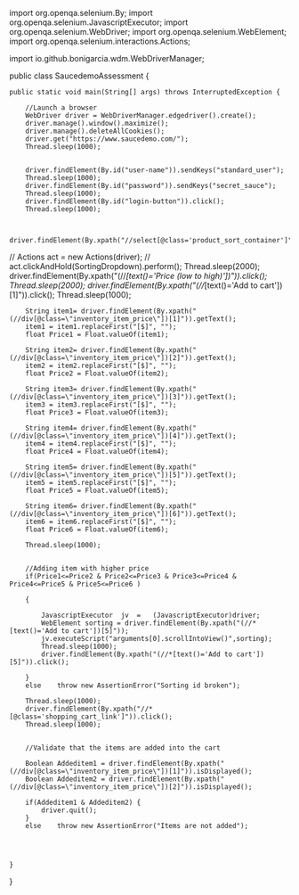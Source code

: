 import org.openqa.selenium.By;
import org.openqa.selenium.JavascriptExecutor;
import org.openqa.selenium.WebDriver;
import org.openqa.selenium.WebElement;
import org.openqa.selenium.interactions.Actions;

import io.github.bonigarcia.wdm.WebDriverManager;

public class SaucedemoAssessment {

	public static void main(String[] args) throws InterruptedException {

		//Launch a browser
		WebDriver driver = WebDriverManager.edgedriver().create();
		driver.manage().window().maximize();
		driver.manage().deleteAllCookies();
		driver.get("https://www.saucedemo.com/");
		Thread.sleep(1000);
		

		driver.findElement(By.id("user-name")).sendKeys("standard_user");
		Thread.sleep(1000);
		driver.findElement(By.id("password")).sendKeys("secret_sauce");
		Thread.sleep(1000);
		driver.findElement(By.id("login-button")).click();
		Thread.sleep(1000);
		
		
		driver.findElement(By.xpath("//select[@class='product_sort_container']")).click();	
//		Actions act = new Actions(driver);
//		act.clickAndHold(SortingDropdown).perform();
		Thread.sleep(2000);
		driver.findElement(By.xpath("(//*[text()='Price (low to high)'])")).click();
		Thread.sleep(2000);
		driver.findElement(By.xpath("(//*[text()='Add to cart'])[1]")).click();
		Thread.sleep(1000);
		
		String item1= driver.findElement(By.xpath("(//div[@class=\"inventory_item_price\"])[1]")).getText();
		item1 = item1.replaceFirst("[$]", "");
		float Price1 = Float.valueOf(item1);
		
		String item2= driver.findElement(By.xpath("(//div[@class=\"inventory_item_price\"])[2]")).getText();
		item2 = item2.replaceFirst("[$]", "");
		float Price2 = Float.valueOf(item2);
		
		String item3= driver.findElement(By.xpath("(//div[@class=\"inventory_item_price\"])[3]")).getText();
		item3 = item3.replaceFirst("[$]", "");
		float Price3 = Float.valueOf(item3);
		
		String item4= driver.findElement(By.xpath("(//div[@class=\"inventory_item_price\"])[4]")).getText();
		item4 = item4.replaceFirst("[$]", "");
		float Price4 = Float.valueOf(item4);
		
		String item5= driver.findElement(By.xpath("(//div[@class=\"inventory_item_price\"])[5]")).getText();
		item5 = item5.replaceFirst("[$]", "");
		float Price5 = Float.valueOf(item5);
		
		String item6= driver.findElement(By.xpath("(//div[@class=\"inventory_item_price\"])[6]")).getText();
		item6 = item6.replaceFirst("[$]", "");
		float Price6 = Float.valueOf(item6);
		
		Thread.sleep(1000);
		
		
		//Adding item with higher price
		if(Price1<=Price2 & Price2<=Price3 & Price3<=Price4 & Price4<=Price5 & Price5<=Price6 )
			
		{	
			
			JavascriptExecutor	jv	=	(JavascriptExecutor)driver;
			WebElement sorting = driver.findElement(By.xpath("(//*[text()='Add to cart'])[5]"));
			jv.executeScript("arguments[0].scrollIntoView()",sorting);
			Thread.sleep(1000);
			driver.findElement(By.xpath("(//*[text()='Add to cart'])[5]")).click();	
				
		}
		else	throw new AssertionError("Sorting id broken");
		
		Thread.sleep(1000);
		driver.findElement(By.xpath("//*[@class='shopping_cart_link']")).click();	
		Thread.sleep(1000);

		
		//Validate that the items are added into the cart
		
		Boolean Addeditem1 = driver.findElement(By.xpath("(//div[@class=\"inventory_item_price\"])[1]")).isDisplayed();
		Boolean Addeditem2 = driver.findElement(By.xpath("(//div[@class=\"inventory_item_price\"])[2]")).isDisplayed();
		
		if(Addeditem1 & Addeditem2) {
			driver.quit();
		}
		else	throw new AssertionError("Items are not added");
		
			
		

	}

}
